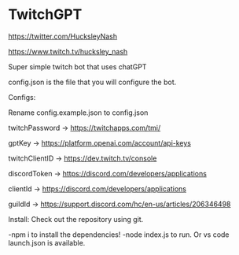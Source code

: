 # TwitchGPT

https://twitter.com/HucksleyNash

https://www.twitch.tv/hucksley_nash

Super simple twitch bot that uses chatGPT

config.json is the file that you will configure the bot.

Configs:

Rename config.example.json to config.json

twitchPassword -> https://twitchapps.com/tmi/

gptKey -> https://platform.openai.com/account/api-keys

twitchClientID -> https://dev.twitch.tv/console

discordToken -> https://discord.com/developers/applications

clientId -> https://discord.com/developers/applications

guildId -> https://support.discord.com/hc/en-us/articles/206346498

Install:
Check out the repository using git.

-npm i to install the dependencies!
-node index.js to run. Or vs code launch.json is available.
